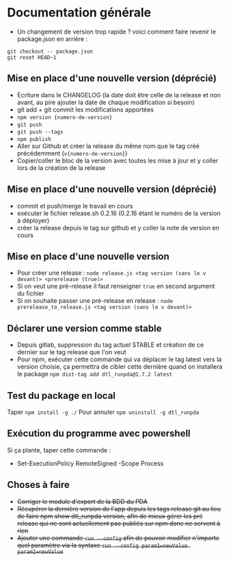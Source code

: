 # Documentation générale


- Un changement de version trop rapide ? voici comment faire revenir le package.json en arrière : 
```shell
git checkout -- package.json
git reset HEAD~1
```

## Mise en place d'une nouvelle version (déprécié)
- Ecriture dans le CHANGELOG (la date doit être celle de la release et non avant, au pire ajouter la date de chaque modification si besoin)
- git add + git commit les modifications apportées
- `npm version {numero-de-version}`
- `git push`
- `git push --tags`
- `npm publish`
- Aller sur Github et créer la release du même nom que le tag créé précédemment (`v{numero-de-version}`)
- Copier/coller le bloc de la version avec toutes les mise à jour et y coller lors de la création de la release

## Mise en place d'une nouvelle version (déprécié)
- commit et push/merge le travail en cours
- exécuter le fichier release.sh 0.2.16 (0.2.16 étant le numéro de la version à déployer)
- créer la release depuis le tag sur github et y coller la note de version en cours

## Mise en place d'une nouvelle version
- Pour créer une release : `node release.js <tag version (sans le v devant)> <prerelease (true)>`
- Si on veut une pré-release il faut renseigner `true` en second argument du fichier
- Si on souhaite passer une pré-release en release : `node prerelease_to_release.js <tag version (sans le v devant)>`

<!-- ## Déploiement d'une nouvelle release sur gitlab
- Création d'une branche qui sera le numéro de version, exemple `git checkout -b 1.7.4`
- Faire ce qu'on a à faire dans la branche
- éventuellement commit + push
- Lancer `node release.js <tag version sans le v>` -->

## Déclarer une version comme stable
-  Depuis gitlab, suppression du tag actuel STABLE et création de ce dernier sur le tag release que l'on veut
- Pour npm, exécuter cette commande qui va déplacer le tag latest vers la version choisie, ça permettra de cibler cette dernière quand on installera le package `npm dist-tag add dtl_runpda@1.7.2 latest`

## Test du package en local
Taper `npm install -g ./`
Pour annuler `npm uninstall -g dtl_runpda`

## Exécution du programme avec powershell
Si ça plante, taper cette commande : 
- Set-ExecutionPolicy RemoteSigned -Scope Process

## Choses à faire
- ~~Corriger le module d'export de la BDD du PDA~~
- ~~Récupérer la dernière version de l'app depuis les tags release git au lieu de faire npm show dtl_runpda version, afin de mieux gérer les pré release qui ne sont actuellement pas publiés sur npm donc ne servent à rien~~
- ~~Ajouter une commande `run --config` afin de pouvoir modifier n'importe quel paramètre via la syntaxe `run --config param1=newValue param2=newValue`~~